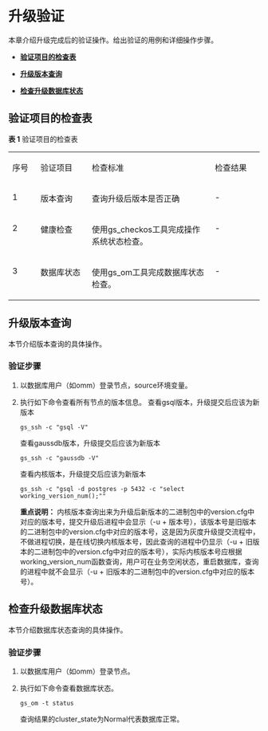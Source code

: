 # 升级验证

本章介绍升级完成后的验证操作。给出验证的用例和详细操作步骤。

-   **[验证项目的检查表](#验证项目的检查表)**  

-   **[升级版本查询](#升级版本查询)**  

-   **[检查升级数据库状态](#检查升级数据库状态)**  

## 验证项目的检查表

**表 1**  验证项目的检查表

<a name="toc218487221"></a>

<table><tbody><tr id="row35302572"><td class="cellrowborder" valign="top" width="11.219999999999999%"><p id="p40936059"><a name="p40936059"></a><a name="p40936059"></a>序号</p>
</td>
<td class="cellrowborder" valign="top" width="20.41%"><p id="p27486471"><a name="p27486471"></a><a name="p27486471"></a>验证项目</p>
</td>
<td class="cellrowborder" valign="top" width="48.980000000000004%"><p id="p11811639"><a name="p11811639"></a><a name="p11811639"></a>检查标准</p>
</td>
<td class="cellrowborder" valign="top" width="19.39%"><p id="p17218675"><a name="p17218675"></a><a name="p17218675"></a>检查结果</p>
</td>
</tr>
<tr id="row20750354"><td class="cellrowborder" valign="top" width="11.219999999999999%"><p id="p3057100"><a name="p3057100"></a><a name="p3057100"></a>1</p>
</td>
<td class="cellrowborder" valign="top" width="20.41%"><p id="p530184212110"><a name="p530184212110"></a><a name="p530184212110"></a>版本查询</p>
</td>
<td class="cellrowborder" valign="top" width="48.980000000000004%"><p id="p83018421413"><a name="p83018421413"></a><a name="p83018421413"></a>查询升级后版本是否正确</p>
</td>
<td class="cellrowborder" valign="top" width="19.39%"><p id="p30183838"><a name="p30183838"></a><a name="p30183838"></a>-</p>
</td>
</tr>
<tr id="row3219094"><td class="cellrowborder" valign="top" width="11.219999999999999%"><p id="p59420070"><a name="p59420070"></a><a name="p59420070"></a>2</p>
</td>
<td class="cellrowborder" valign="top" width="20.41%"><p id="p43016423117"><a name="p43016423117"></a><a name="p43016423117"></a>健康检查</p>
</td>
<td class="cellrowborder" valign="top" width="48.980000000000004%"><p id="p1680714524343"><a name="p1680714524343"></a><a name="p1680714524343"></a>使用gs_checkos工具完成操作系统状态检查。</p>
</td>
<td class="cellrowborder" valign="top" width="19.39%"><p id="p51381840"><a name="p51381840"></a><a name="p51381840"></a>-</p>
</td>
</tr>
<tr id="row59783377"><td class="cellrowborder" valign="top" width="11.219999999999999%"><p id="p10615408"><a name="p10615408"></a><a name="p10615408"></a>3</p>
</td>
<td class="cellrowborder" valign="top" width="20.41%"><p id="p54541752"><a name="p54541752"></a><a name="p54541752"></a>数据库状态</p>
</td>
<td class="cellrowborder" valign="top" width="48.980000000000004%"><p id="p345815107386"><a name="p345815107386"></a><a name="p345815107386"></a>使用gs_om工具完成数据库状态检查。</p>
</td>
<td class="cellrowborder" valign="top" width="19.39%"><p id="p23973984"><a name="p23973984"></a><a name="p23973984"></a>-</p>
</td>
</tr>
</tbody>
</table>

## 升级版本查询

本节介绍版本查询的具体操作。

### 验证步骤<a name="section117172026191017"></a>

1. 以数据库用户（如omm）登录节点，source环境变量。

2. 执行如下命令查看所有节点的版本信息。
   查看gsql版本，升级提交后应该为新版本
   ```
   gs_ssh -c "gsql -V"
   ```

   查看gaussdb版本，升级提交后应该为新版本
   ```
   gs_ssh -c "gaussdb -V"
   ```

   查看内核版本，升级提交后应该为新版本
   ```
   gs_ssh -c "gsql -d postgres -p 5432 -c "select working_version_num();""
   ```
   **重点说明：** 内核版本查询出来为升级后新版本的二进制包中的version.cfg中对应的版本号，提交升级后进程中会显示（-u + 版本号），该版本号是旧版本的二进制包中的version.cfg中对应的版本号，这是因为灰度升级提交流程中，不做进程切换，是在线切换内核版本号，因此查询的进程中仍显示（-u + 旧版本的二进制包中的version.cfg中对应的版本号），实际内核版本号应根据working_version_num函数查询，用户可在业务空闲状态，重启数据库，查询的进程中就不会显示（-u + 旧版本的二进制包中的version.cfg中对应的版本号）。


## 检查升级数据库状态

本节介绍数据库状态查询的具体操作。

### 验证步骤<a name="section117172026191017"></a>

1. 以数据库用户（如omm）登录节点。

2. 执行如下命令查看数据库状态。

   ```
   gs_om -t status
   ```

   查询结果的cluster\_state为Normal代表数据库正常。

